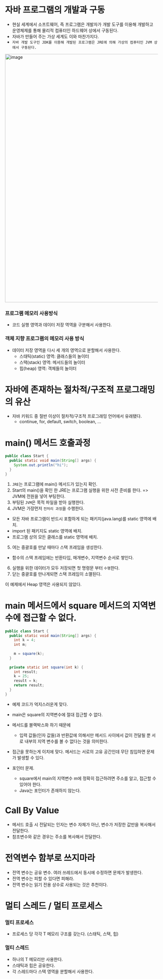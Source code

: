 # 자바 프로그램의 개발과 구동
- 현실 세계에서 소프트웨어, 즉 프로그램은 개발자가 개발 도구를 이용해 개발하고 운영체제를 통해 물리적 컴퓨터인 하드웨어 상에서 구동된다.
- 자바가 만들어 주는 가상 세계도 이와 마찬가지다.
- `자바 개발 도구인 JDK를 이용해 개발된 프로그램은 JRE에 의해 가상의 컴퓨터인 JVM 상에서 구동된다.`
<img width="818" alt="image" src="https://user-images.githubusercontent.com/26343023/162250314-50f34d09-6f20-45a9-88be-e7250344425a.png">

### 프로그램 메모리 사용방식
- 코드 실행 영역과 데이터 저장 역역을 구분해서 사용한다.

### 객체 지향 프로그램의 메모리 사용 방식
- 데이터 저장 영역을 다시 세 개의 영역으로 분할해서 사용한다.
  - 스태틱(static) 영역: 클래스들의 놀이터
  - 스택(stack) 영역: 메서드들의 놀이터
  - 힙(heap) 영역: 객체들의 놀이터

# 자바에 존재하는 절차적/구조적 프로그래밍의 유산
- 자바 키워드 중 절반 이상이 절차적/구조적 프로그래밍 언어에서 유래됐다.
  - continue, for, default, switch, boolean, ...

# main() 메서드 호출과정
``` java
public class Start {
  public static void main(String[] args) {
    System.out.println("hi");
  }
}
```
1. `JRE`는 프로그램에 main() 메서드가 있는지 확인.
2. Start의 main()을 확인 한 JRE는 프로그램 실행을 위한 사전 준비를 한다. => JVM에 전원을 넣어 부팅한다.
3. 부팅된 `JVM`은 목적 파일을 받아 실행한다.
4. JVM은 가장먼저 `전처리 과정`을 수행한다.
- 모든 자바 프로그램이 반드시 포함하게 되는 패키지(java.lang)를 static 영역에 배치.
- import 된 패키지도 static 영역에 배치.
- 프로그램 상의 모든 클래스를 static 영역에 배치.
5. 여는 중괄호를 만날 때마다 스택 프레임을 생성한다.
- 함수의 스택 프레임에는 반환타입, 매개변수, 지역변수 순서로 쌓인다.
6. 실행을 위한 데이터가 모두 저장되면 첫 명령문 부터 `수행`한다.
7. 닫는 중괄호를 만나게되면 스택 프레임이 소멸된다.

이 예제에서 Heap 영역은 사용되지 않았다.

# main 메서드에서 square 메서드의 지역변수에 접근할 수 없다.
``` java
public class Start {
  public static void main(String[] args) {
    int k = 4;
    int m;
    
    m = square(k);
  }
  
  private static int square(int k) {
    int result;
    k = 25;
    result = k;
    return result;
  }
}
```

- 예제 코드가 억지스러운게 맞다.
- main은 square의 지역변수에 절대 접근할 수 없다.
- 메서드를 블랙박스화 하기 때문에
  - 입력 값들(인자 값들)과 반환값에 의해서만 메서드 사이에서 값이 전달될 뿐 서로 내부의 지역 변수를 볼 수 없다는 것을 의미한다.

- 접근을 못하는게 이치에 맞다. 메서드는 서로의 고유 공간인데 무단 침입하면 문제가 발생할 수 있다.
- 포인터 문제.
  - square에서 main의 지역변수 m에 정확히 접근하려면 주소를 알고, 접근할 수 있어야 한다.
  - Java는 포인터가 존재하지 않는다.

# Call By Value
- 메서드 호출 시 전달되는 인자는 변수 자체가 아닌, 변수가 저장한 값만을 복사해서 전달한다.
- 참조변수와 같은 경우는 주소를 복사해서 전달한다.

# 전역변수 함부로 쓰지마라
- 전역 변수는 공유 변수. 여러 쓰레드에서 동시에 수정하면 문제가 발생한다.
- 전역 변수는 피할 수 있다면 피해라.
- 전역 변수는 읽기 전용 상수로 사용되는 것은 추천이다.

# 멀티 스레드 / 멀티 프로세스

### 멀티 프로세스
- 프로세스 당 각각 T 메모리 구조를 갖는다. (스태틱, 스택, 힙)

### 멀티 스레드
- 하나의 T 메모리만 사용한다.
- 스태틱과 힙은 공유한다.
- 각 스레드마다 스택 영역을 분할해서 사용한다.
